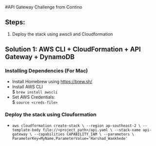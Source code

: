 #API Gateway Challenge from Contino

## Steps:

 1. Deploy the stack using awscli and Cloudformation


## Solution 1:  AWS CLI + CloudFormation + API Gateway + DynamoDB

### Installing Dependencies (For Mac)
 - Install Homebrew using https://brew.sh/
 - Install AWS CLI  
   $ `brew install awscli`
 - Set AWS Credentials:   
   $ `source <creds-file>`
   
### Deploy the stack using Clouformation
 - `aws cloudformation create-stack \
       --region ap-southeast-2 \
       --template-body file://<project_path>/api.yaml \
       --stack-name api-gateway \
       --capabilities CAPABILITY_IAM \
       --parameters \
           ParameterKey=MyName,ParameterValue='Harshad_Wankhede'`